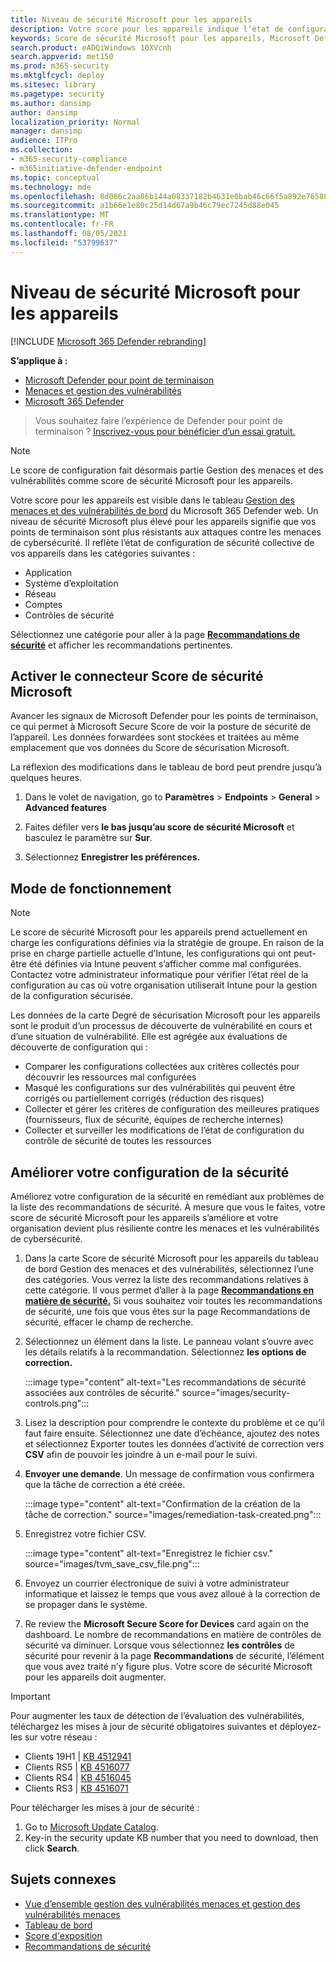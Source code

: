 ```yaml
---
title: Niveau de sécurité Microsoft pour les appareils
description: Votre score pour les appareils indique l’état de configuration de sécurité collective de vos appareils dans les contrôles d’application, de système d’exploitation, de réseau, de comptes et de sécurité.
keywords: Score de sécurité Microsoft pour les appareils, Microsoft Defender pour le point de terminaison Microsoft Secure Score for Devices, score sécurisé, score de configuration, Gestion des menaces et des vulnérabilités, contrôles de sécurité, opportunités d’amélioration, score de configuration de la sécurité au fil du temps, posture de sécurité, base de référence
search.product: eADQiWindows 10XVcnh
search.appverid: met150
ms.prod: m365-security
ms.mktglfcycl: deploy
ms.sitesec: library
ms.pagetype: security
ms.author: dansimp
author: dansimp
localization_priority: Normal
manager: dansimp
audience: ITPro
ms.collection:
- m365-security-compliance
- m365initiative-defender-endpoint
ms.topic: conceptual
ms.technology: mde
ms.openlocfilehash: 8d086c2aa86b144a08337182b4631e0bab46c66f5a892e76588d9950ba918d33
ms.sourcegitcommit: a1b66e1e80c25d14d67a9b46c79ec7245d88e045
ms.translationtype: MT
ms.contentlocale: fr-FR
ms.lasthandoff: 08/05/2021
ms.locfileid: "53799637"
---
```

# <a name="microsoft-secure-score-for-devices"></a>Niveau de sécurité Microsoft pour les appareils

[!INCLUDE [Microsoft 365 Defender rebranding](../../includes/microsoft-defender.md)]

**S’applique à :**

- [Microsoft Defender pour point de terminaison](https://go.microsoft.com/fwlink/?linkid=2154037)
- [Menaces et gestion des vulnérabilités](next-gen-threat-and-vuln-mgt.md)
- [Microsoft 365 Defender](https://go.microsoft.com/fwlink/?linkid=2118804)

> Vous souhaitez faire l’expérience de Defender pour point de terminaison ? [Inscrivez-vous pour bénéficier d’un essai gratuit.](https://signup.microsoft.com/create-account/signup?products=7f379fee-c4f9-4278-b0a1-e4c8c2fcdf7e&ru=https://aka.ms/MDEp2OpenTrial?ocid=docs-wdatp-pullalerts-abovefoldlink)


>[!NOTE]
> Le score de configuration fait désormais partie Gestion des menaces et des vulnérabilités comme score de sécurité Microsoft pour les appareils.

Votre score pour les appareils est visible dans le tableau [Gestion des menaces et des vulnérabilités de bord](tvm-dashboard-insights.md) du Microsoft 365 Defender web. Un niveau de sécurité Microsoft plus élevé pour les appareils signifie que vos points de terminaison sont plus résistants aux attaques contre les menaces de cybersécurité. Il reflète l’état de configuration de sécurité collective de vos appareils dans les catégories suivantes :

- Application
- Système d’exploitation
- Réseau
- Comptes
- Contrôles de sécurité

Sélectionnez une catégorie pour aller à la page [**Recommandations de sécurité**](tvm-security-recommendation.md) et afficher les recommandations pertinentes.

## <a name="turn-on-the-microsoft-secure-score-connector"></a>Activer le connecteur Score de sécurité Microsoft

Avancer les signaux de Microsoft Defender pour les points de terminaison, ce qui permet à Microsoft Secure Score de voir la posture de sécurité de l’appareil. Les données forwardées sont stockées et traitées au même emplacement que vos données du Score de sécurisation Microsoft.

La réflexion des modifications dans le tableau de bord peut prendre jusqu’à quelques heures.


1. Dans le volet de navigation, go to **Paramètres**  >  **Endpoints**  >  **General**  >  **Advanced features** 

2. Faites défiler vers **le bas jusqu’au score de sécurité Microsoft** et basculez le paramètre sur **Sur**.

3. Sélectionnez **Enregistrer les préférences.**

## <a name="how-it-works"></a>Mode de fonctionnement

>[!NOTE]
> Le score de sécurité Microsoft pour les appareils prend actuellement en charge les configurations définies via la stratégie de groupe. En raison de la prise en charge partielle actuelle d’Intune, les configurations qui ont peut-être été définies via Intune peuvent s’afficher comme mal configurées. Contactez votre administrateur informatique pour vérifier l’état réel de la configuration au cas où votre organisation utiliserait Intune pour la gestion de la configuration sécurisée.

Les données de la carte Degré de sécurisation Microsoft pour les appareils sont le produit d’un processus de découverte de vulnérabilité en cours et d’une situation de vulnérabilité. Elle est agrégée aux évaluations de découverte de configuration qui :

- Comparer les configurations collectées aux critères collectés pour découvrir les ressources mal configurées
- Masqué les configurations sur des vulnérabilités qui peuvent être corrigés ou partiellement corrigés (réduction des risques)
- Collecter et gérer les critères de configuration des meilleures pratiques (fournisseurs, flux de sécurité, équipes de recherche internes)
- Collecter et surveiller les modifications de l’état de configuration du contrôle de sécurité de toutes les ressources

## <a name="improve-your-security-configuration"></a>Améliorer votre configuration de la sécurité

Améliorez votre configuration de la sécurité en remédiant aux problèmes de la liste des recommandations de sécurité. À mesure que vous le faites, votre score de sécurité Microsoft pour les appareils s’améliore et votre organisation devient plus résiliente contre les menaces et les vulnérabilités de cybersécurité.

1. Dans la carte Score de sécurité Microsoft pour les appareils du tableau de bord Gestion des menaces et des vulnérabilités, sélectionnez l’une des catégories. Vous verrez la liste des recommandations relatives à cette catégorie. Il vous permet d’aller à la page [**Recommandations en matière de sécurité.**](tvm-security-recommendation.md) Si vous souhaitez voir toutes les recommandations de sécurité, une fois que vous êtes sur la page Recommandations de sécurité, effacer le champ de recherche.

2. Sélectionnez un élément dans la liste. Le panneau volant s’ouvre avec les détails relatifs à la recommandation. Sélectionnez **les options de correction.**

   :::image type="content" alt-text="Les recommandations de sécurité associées aux contrôles de sécurité." source="images/security-controls.png":::

3. Lisez la description pour comprendre le contexte du problème et ce qu’il faut faire ensuite. Sélectionnez une date d’échéance, ajoutez des notes et sélectionnez Exporter toutes les données d’activité de correction vers **CSV** afin de pouvoir les joindre à un e-mail pour le suivi.

4. **Envoyer une demande**. Un message de confirmation vous confirmera que la tâche de correction a été créée.

   :::image type="content" alt-text="Confirmation de la création de la tâche de correction." source="images/remediation-task-created.png":::

5. Enregistrez votre fichier CSV.

   :::image type="content" alt-text="Enregistrez le fichier csv." source="images/tvm_save_csv_file.png":::

6. Envoyez un courrier électronique de suivi à votre administrateur informatique et laissez le temps que vous avez alloué à la correction de se propager dans le système.

7. Re review the **Microsoft Secure Score for Devices** card again on the dashboard. Le nombre de recommandations en matière de contrôles de sécurité va diminuer. Lorsque vous sélectionnez **les contrôles** de sécurité pour revenir à la page **Recommandations** de sécurité, l’élément que vous avez traité n’y figure plus. Votre score de sécurité Microsoft pour les appareils doit augmenter.

>[!IMPORTANT]
>Pour augmenter les taux de détection de l’évaluation des vulnérabilités, téléchargez les mises à jour de sécurité obligatoires suivantes et déployez-les sur votre réseau :
>- Clients 19H1 | [KB 4512941](https://support.microsoft.com/help/4512941/windows-10-update-kb4512941)
>- Clients RS5 | [KB 4516077](https://support.microsoft.com/help/4516077/windows-10-update-kb4516077)
>- Clients RS4 | [KB 4516045](https://support.microsoft.com/help/4516045/windows-10-update-kb4516045)
>- Clients RS3 | [KB 4516071](https://support.microsoft.com/help/4516071/windows-10-update-kb4516071)
>
>Pour télécharger les mises à jour de sécurité :
>1. Go to [Microsoft Update Catalog](https://www.catalog.update.microsoft.com/home.aspx).
>2. Key-in the security update KB number that you need to download, then click **Search**.  

## <a name="related-topics"></a>Sujets connexes

- [Vue d’ensemble gestion des vulnérabilités menaces et gestion des vulnérabilités menaces](next-gen-threat-and-vuln-mgt.md)
- [Tableau de bord](tvm-dashboard-insights.md)
- [Score d'exposition](tvm-exposure-score.md)
- [Recommandations de sécurité](tvm-security-recommendation.md)
